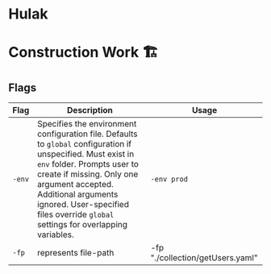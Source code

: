 # Hulak

# Construction Work 🏗️

## Flags

| Flag   | Description                                                                                                                                                                                                                                                                                          | Usage                            |
| ------ | ---------------------------------------------------------------------------------------------------------------------------------------------------------------------------------------------------------------------------------------------------------------------------------------------------- | -------------------------------- |
| `-env` | Specifies the environment configuration file. Defaults to `global` configuration if unspecified. Must exist in `env` folder. Prompts user to create if missing. Only one argument accepted. Additional arguments ignored. User-specified files override `global` settings for overlapping variables. | `-env prod`                      |
| `-fp`  | represents file-path                                                                                                                                                                                                                                                                                 | -fp "./collection/getUsers.yaml" |
